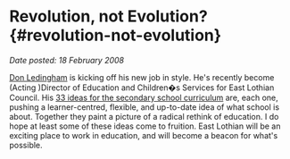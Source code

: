 # Revolution, not Evolution? {#revolution-not-evolution}

_Date posted: 18 February 2008_

[Don Ledingham](http://edubuzz.org/blogs/donsblog) is kicking off his new job in style. He's recently become (Acting )Director of Education and Children�s Services for East Lothian Council. His [33 ideas for the secondary school curriculum](http://edubuzz.org/blogs/donsblog/2008/02/17/revolution-not-evolution/) are, each one, pushing a learner-centred, flexible, and up-to-date idea of what school is about. Together they paint a picture of a radical rethink of education. I do hope at least some of these ideas come to fruition. East Lothian will be an exciting place to work in education, and will become a beacon for what's possible.